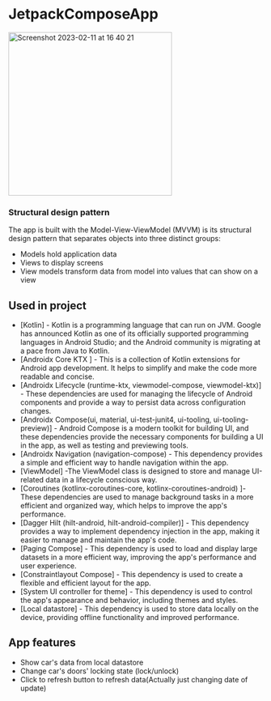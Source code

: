 # JetpackComposeApp
<img width="323" alt="Screenshot 2023-02-11 at 16 40 21" src="https://user-images.githubusercontent.com/52719177/218258468-890aa23d-72be-4ad1-8acb-abd9042a8006.png">

### Structural design pattern
The app is built with the Model-View-ViewModel (MVVM) is its structural design pattern that separates objects into three distinct groups:
- Models hold application data
- Views to display screens
- View models transform data from model into values that can show on a view


## Used in project
- [Kotlin] - Kotlin is a programming language that can run on JVM. Google has announced Kotlin as one of its officially supported programming languages in Android Studio; and the Android community is migrating at a pace from Java to Kotlin.
- [Androidx Core KTX ] - This is a collection of Kotlin extensions for Android app development. It helps to simplify and make the code more readable and concise.
- [Androidx Lifecycle (runtime-ktx, viewmodel-compose, viewmodel-ktx)] - These dependencies are used for managing the lifecycle of Android components and provide a way to persist data across configuration changes.
- [Androidx Compose(ui, material, ui-test-junit4, ui-tooling, ui-tooling-preview)] - Android Compose is a modern toolkit for building UI, and these dependencies provide the necessary components for building a UI in the app, as well as testing and previewing tools.
- [Androidx Navigation (navigation-compose) - This dependency provides a simple and efficient way to handle navigation within the app.
- [ViewModel] -The ViewModel class is designed to store and manage UI-related data in a lifecycle conscious way.
- [Coroutines (kotlinx-coroutines-core, kotlinx-coroutines-android) ]- These dependencies are used to manage background tasks in a more efficient and organized way, which helps to improve the app's performance.
- [Dagger Hilt (hilt-android, hilt-android-compiler)] - This dependency provides a way to implement dependency injection in the app, making it easier to manage and maintain the app's code.
- [Paging Compose] - This dependency is used to load and display large datasets in a more efficient way, improving the app's performance and user experience.
- [Constraintlayout Compose] - This dependency is used to create a flexible and efficient layout for the app.
- [System UI controller for theme] - This dependency is used to control the app's appearance and behavior, including themes and styles.
- [Local datastore] - This dependency is used to store data locally on the device, providing offline functionality and improved performance.


## App features
- Show car's data from local datastore
- Change car's doors' locking state (lock/unlock)
- Click to refresh button to refresh data(Actually just changing date of update)
